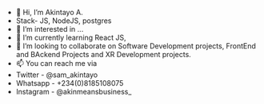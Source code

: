 - 👋 Hi, I’m Akintayo A.
- Stack- JS, NodeJS, postgres
- 👀 I’m interested in ...
- 🌱 I’m currently learning React JS,
- 💞️ I’m looking to collaborate on Software Development projects, FrontEnd and BAckend Projects and XR Development projects.
- 📫 You can reach me via 
- Twitter - @sam_akintayo
- Whatsapp - +234(0)8185108075
- Instagram - @akinmeansbusiness_

<!---
samakintayo/samakintayo is a ✨ special ✨ repository because its `README.md` (this file) appears on your GitHub profile.
You can click the Preview link to take a look at your changes.
--->
